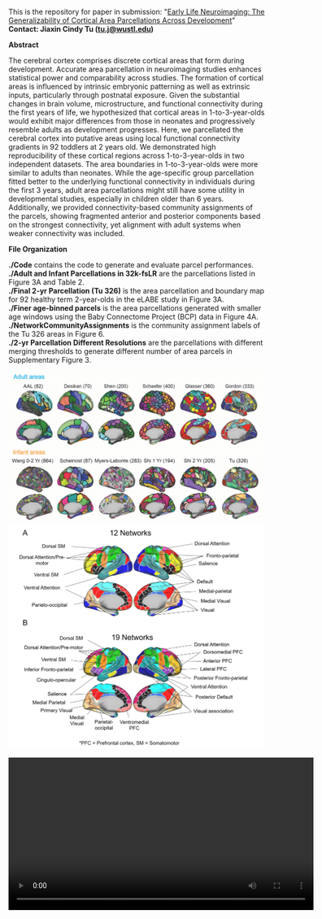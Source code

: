 This is the repository for paper in submission: "[Early Life Neuroimaging: The Generalizability of Cortical Area Parcellations Across Development](https://www.biorxiv.org/content/10.1101/2024.09.09.612056v1.full)"
**Contact: Jiaxin Cindy Tu (tu.j@wustl.edu)**

**Abstract**

<p>The cerebral cortex comprises discrete cortical areas that form during development. Accurate area parcellation in neuroimaging studies enhances statistical power and comparability across studies. The formation of cortical areas is influenced by intrinsic embryonic patterning as well as extrinsic inputs, particularly through postnatal exposure. Given the substantial changes in brain volume, microstructure, and functional connectivity during the first years of life, we hypothesized that cortical areas in 1-to-3-year-olds would exhibit major differences from those in neonates and progressively resemble adults as development progresses.
Here, we parcellated the cerebral cortex into putative areas using local functional connectivity gradients in 92 toddlers at 2 years old. We demonstrated high reproducibility of these cortical regions across 1-to-3-year-olds in two independent datasets. The area boundaries in 1-to-3-year-olds were more similar to adults than neonates. While the age-specific group parcellation fitted better to the underlying functional connectivity in individuals during the first 3 years, adult area parcellations might still have some utility in developmental studies, especially in children older than 6 years. Additionally, we provided connectivity-based community assignments of the parcels, showing fragmented anterior and posterior components based on the strongest connectivity, yet alignment with adult systems when weaker connectivity was included. </p>

**File Organization**

**./Code** contains the code to generate and evaluate parcel performances.<br>
**./Adult and Infant Parcellations in 32k-fsLR** are the parcellations listed in Figure 3A and Table 2.<br>
**./Final 2-yr Parcellation (Tu 326)** is the area parcellation and boundary map for 92 healthy term 2-year-olds in the eLABE study in Figure 3A.<br>
**./Finer age-binned parcels** is the area parcellations generated with smaller age windows using the Baby Connectome Project (BCP) data in Figure 4A.<br>
**./NetworkCommunityAssignments** is the community assignment labels of the Tu 326 areas in Figure 6.<br>
**./2-yr Parcellation Different Resolutions** are the parcellations with different merging thresholds to generate different number of area parcels in Supplementary Figure 3.<br>

![image](https://github.com/WheelockLab/Tu-2024-AreaParcellationInfants/blob/master/Figures/Adult_and_Infant_Parcellations.jpg)
![image](https://github.com/WheelockLab/Tu-2024-AreaParcellationInfants/blob/master/Figures/NetworkAssignments.jpg)

<video width="600" controls>
  <source src="https://github.com/WheelockLab/Tu-2024-AreaParcellationInfants/blob/master/NetworkCommunityAssignments/SupplementaryVideo.avi" type="video/avi">
</video>

